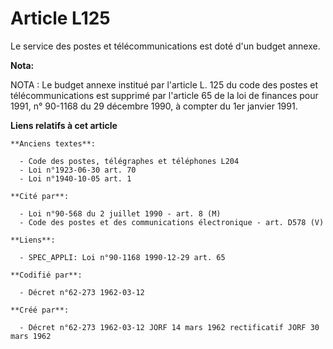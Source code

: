 # Article L125

Le service des postes et télécommunications est doté d'un budget annexe.

**Nota:**

NOTA : Le budget annexe institué par l'article L. 125 du code des postes et télécommunications est supprimé par l'article 65
de la loi de finances pour 1991, n° 90-1168 du 29 décembre 1990, à compter du 1er janvier 1991.

**Liens relatifs à cet article**

	**Anciens textes**:

	  - Code des postes, télégraphes et téléphones L204
	  - Loi n°1923-06-30 art. 70
	  - Loi n°1940-10-05 art. 1

	**Cité par**:

	  - Loi n°90-568 du 2 juillet 1990 - art. 8 (M)
	  - Code des postes et des communications électronique - art. D578 (V)

	**Liens**:

	  - SPEC_APPLI: Loi n°90-1168 1990-12-29 art. 65

	**Codifié par**:

	  - Décret n°62-273 1962-03-12

	**Créé par**:

	  - Décret n°62-273 1962-03-12 JORF 14 mars 1962 rectificatif JORF 30 mars 1962
